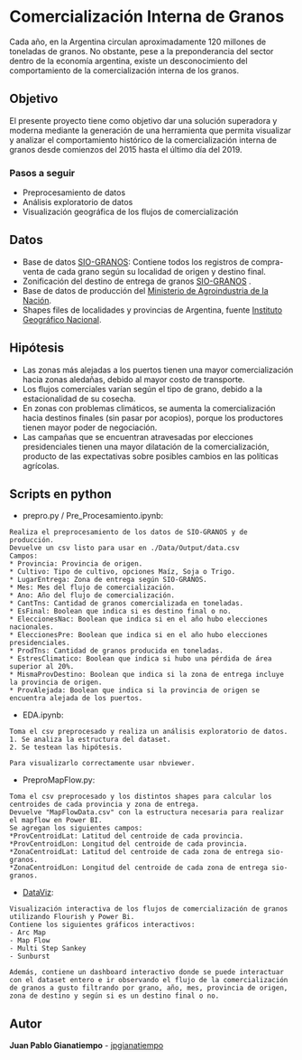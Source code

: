 # Comercialización Interna de Granos

Cada año, en la Argentina circulan aproximadamente 120 millones de toneladas de granos. No obstante, pese a la preponderancia del sector dentro de la economía argentina, existe un desconocimiento del comportamiento de la comercialización interna de los granos.

## Objetivo

El presente proyecto tiene como objetivo dar una solución superadora y moderna mediante la generación de una herramienta que permita visualizar y analizar el comportamiento histórico de la comercialización interna de granos desde comienzos del 2015 hasta el último día del 2019.

### Pasos a seguir

* Preprocesamiento de datos
* Análisis exploratorio de datos
* Visualización geográfica de los flujos de comercialización

## Datos

* Base de datos [SIO-GRANOS](https://www.siogranos.com.ar/Consulta_publica/operaciones_informadas_exportar.aspx): Contiene todos los registros de compra-venta de cada grano según su localidad de origen y destino final.
* Zonificación del destino de entrega de granos [SIO-GRANOS](https://www.siogranos.com.ar/Consulta_publica/consulta_localidad_zona.aspx) .
* Base de datos de producción del [Ministerio de Agroindustria de la Nación](http://datosestimaciones.magyp.gob.ar/reportes.php?reporte=Estimaciones).
* Shapes files de localidades y provincias de Argentina, fuente [Instituto Geográfico Nacional](https://www.ign.gob.ar/NuestrasActividades/InformacionGeoespacial/CapasSIG).

## Hipótesis
* Las zonas más alejadas a los puertos tienen una mayor comercialización hacia zonas aledañas, debido al mayor costo de transporte.
* Los flujos comerciales varían según el tipo de grano, debido a la estacionalidad de su cosecha.
* En zonas con problemas climáticos, se aumenta la comercialización hacia destinos finales (sin pasar por acopios), porque los productores tienen mayor poder de negociación.
* Las campañas que se encuentran atravesadas por elecciones presidenciales tienen una mayor dilatación de la comercialización, producto de las expectativas sobre posibles cambios en las políticas agrícolas.

## Scripts en python

* prepro.py / Pre_Procesamiento.ipynb:
```
Realiza el preprocesamiento de los datos de SIO-GRANOS y de producción.
Devuelve un csv listo para usar en ./Data/Output/data.csv
Campos:
* Provincia: Provincia de origen.
* Cultivo: Tipo de cultivo, opciones Maíz, Soja o Trigo.
* LugarEntrega: Zona de entrega según SIO-GRANOS.
* Mes: Mes del flujo de comercialización.
* Ano: Año del flujo de comercialización.
* CantTns: Cantidad de granos comercializada en toneladas.
* EsFinal: Boolean que indica si es destino final o no.
* EleccionesNac: Boolean que indica si en el año hubo elecciones nacionales.
* EleccionesPre: Boolean que indica si en el año hubo elecciones presidenciales.
* ProdTns: Cantidad de granos producida en toneladas.
* EstresClimatico: Boolean que indica si hubo una pérdida de área superior al 20%.
* MismaProvDestino: Boolean que indica si la zona de entrega incluye la provincia de origen.
* ProvAlejada: Boolean que indica si la provincia de origen se encuentra alejada de los puertos.

```

* EDA.ipynb:
```
Toma el csv preprocesado y realiza un análisis exploratorio de datos.
1. Se analiza la estructura del dataset.
2. Se testean las hipótesis.

Para visualizarlo correctamente usar nbviewer.
```

* PreproMapFlow.py:
```
Toma el csv preprocesado y los distintos shapes para calcular los centroides de cada provincia y zona de entrega.
Devuelve "MapFlowData.csv" con la estructura necesaria para realizar el mapflow en Power BI.
Se agregan los siguientes campos:
*ProvCentroidLat: Latitud del centroide de cada provincia.
*ProvCentroidLon: Longitud del centroide de cada provincia.
*ZonaCentroidLat: Latitud del centroide de cada zona de entrega sio-granos.
*ZonaCentroidLon: Longitud del centroide de cada zona de entrega sio-granos.
```

* [DataViz](https://jpgianatiempo.github.io/INFOVIS/Siogranos.html):
```
Visualización interactiva de los flujos de comercialización de granos utilizando Flourish y Power Bi.
Contiene los siguientes gráficos interactivos:
- Arc Map
- Map Flow
- Multi Step Sankey
- Sunburst

Además, contiene un dashboard interactivo donde se puede interactuar con el dataset entero e ir observando el flujo de la comercialización de granos a gusto filtrando por grano, año, mes, provincia de origen, zona de destino y según si es un destino final o no.
```

## Autor

**Juan Pablo Gianatiempo** - [jpgianatiempo](https://github.com/jpgianatiempo)



